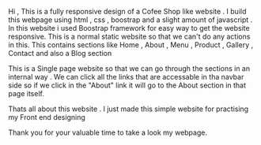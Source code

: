 Hi , This is a fully responsive design of a Cofee Shop like website . I build this webpage using html  , css , boostrap and a slight amount of javascript .
In this website i used Boostrap framework for easy way to get the website responsive.
This is a normal static website so that we can't do any actions in this.
This contains sections like Home , About , Menu , Product , Gallery  , Contact and also a Blog section

This is a Single page website so that we can go through the sections in an internal way .
We can click all the links that are accessable in tha navbar side so if we click in the "About" link it will go to the About section in that page itself.

Thats all about this website . I just made this simple website for practising my Front end designing 

Thank you for your valuable time to take a look my webpage.
